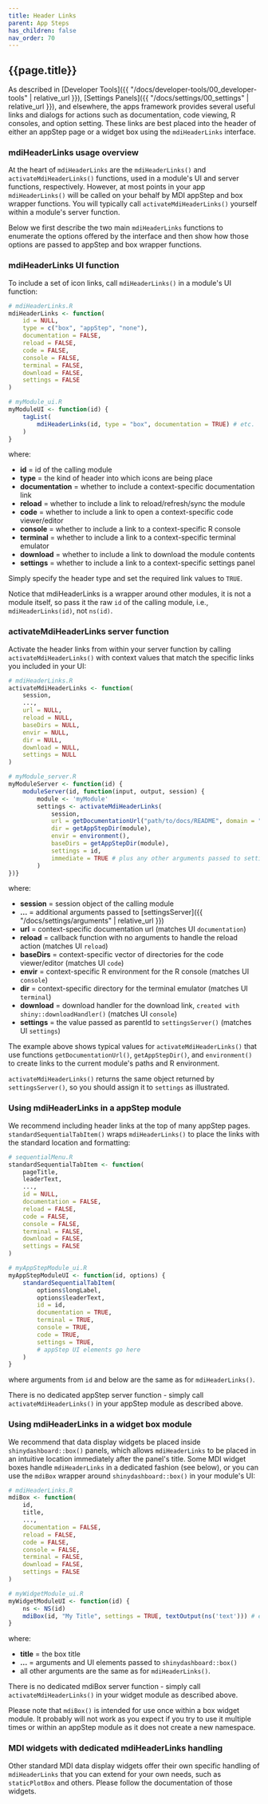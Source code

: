 ```yaml
---
title: Header Links
parent: App Steps
has_children: false
nav_order: 70
---
```


## {{page.title}}

As described in
[Developer Tools]({{ "/docs/developer-tools/00_developer-tools" | relative_url }}),
[Settings Panels]({{ "/docs/settings/00_settings" | relative_url }}),
and elsewhere, the apps framework provides several useful links and dialogs for actions
such as documentation, code viewing, R consoles, and option setting.
These links are best placed into the header of either an appStep page or a widget box
using the `mdiHeaderLinks` interface.

### mdiHeaderLinks usage overview

At the heart of `mdiHeaderLinks` are the `mdiHeaderLinks()` and
`activateMdiHeaderLinks()` functions, used in a module's UI and server functions,
respectively. However, at most points in your app `mdiHeaderLinks()`
will be called on your behalf by MDI appStep and box wrapper functions. 
You will typically call `activateMdiHeaderLinks()` yourself 
within a module's server function.

Below we first describe the two main `mdiHeaderLinks` functions to enumerate
the options offered by the interface and then show how those options
are passed to appStep and box wrapper functions.

### mdiHeaderLinks UI function

To include a set of icon links, call `mdiHeaderLinks()` in a module's UI function:

```r
# mdiHeaderLinks.R
mdiHeaderLinks <- function(
    id = NULL,  
    type = c("box", "appStep", "none"),
    documentation = FALSE,
    reload = FALSE,
    code = FALSE,
    console = FALSE,    
    terminal = FALSE,
    download = FALSE,
    settings = FALSE
)
```

```r
# myModule_ui.R
myModuleUI <- function(id) {
    tagList(
        mdiHeaderLinks(id, type = "box", documentation = TRUE) # etc. 
    )
}
```

where:

- **id** = id of the calling module
- **type** = the kind of header into which icons are being place
- **documentation** = whether to include a context-specific documentation link
- **reload** = whether to include a link to reload/refresh/sync the module
- **code** = whether to include a link to open a context-specific code viewer/editor    
- **console** = whether to include a link to a context-specific R console
- **terminal** = whether to include a link to a context-specific terminal emulator
- **download** = whether to include a link to download the module contents
- **settings** = whether to include a link to a context-specific settings panel

Simply specify the header type and set the required link values to `TRUE`.

Notice that mdiHeaderLinks is a wrapper around other modules,
it is not a module itself, so pass it the raw `id` of the calling
module, i.e., `mdiHeaderLinks(id)`, not `ns(id)`.

### activateMdiHeaderLinks server function

Activate the header links from within your server function
by calling `activateMdiHeaderLinks()` with context values that match
the specific links you included in your UI:

```r
# mdiHeaderLinks.R
activateMdiHeaderLinks <- function(
    session,
    ...,
    url = NULL,
    reload = NULL,
    baseDirs = NULL,
    envir = NULL,
    dir = NULL,
    download = NULL,
    settings = NULL
)
```

```r
# myModule_server.R
myModuleServer <- function(id) { 
    moduleServer(id, function(input, output, session) {
        module <- 'myModule'
        settings <- activateMdiHeaderLinks(
            session,
            url = getDocumentationUrl("path/to/docs/README", domain = "xxx"),
            dir = getAppStepDir(module),
            envir = environment(),
            baseDirs = getAppStepDir(module),
            settings = id,
            immediate = TRUE # plus any other arguments passed to settingsServer()
        )
})}
```

where:

- **session** = session object of the calling module
- **...** = additional arguments passed to [settingsServer]({{ "/docs/settings/arguments" | relative_url }})
- **url** = context-specific documentation url (matches UI `documentation`)
- **reload** = callback function with no arguments to handle the reload action (matches UI `reload`)
- **baseDirs** = context-specific vector of directories for the code viewer/editor (matches UI `code`)
- **envir** = context-specific R environment for the R console (matches UI `console`)
- **dir** = context-specific directory for the terminal emulator (matches UI `terminal`)
- **download** = download handler for the download link, `created with shiny::downloadHandler()` (matches UI `console`)
- **settings** = the value passed as parentId to `settingsServer()` (matches UI `settings`)

The example above shows typical values for `activateMdiHeaderLinks()`
that use functions `getDocumentationUrl()`, `getAppStepDir()`, and `environment()`
to create links to the current module's paths and R environment.

`activateMdiHeaderLinks()` returns the same object returned by
`settingsServer()`, so you should assign it to `settings` as illustrated. 

### Using mdiHeaderLinks in a appStep module

We recommend including header links at the top of many appStep pages.
`standardSequentialTabItem()` wraps `mdiHeaderLinks()` to
place the links with the standard location and formatting:

```r
# sequentialMenu.R
standardSequentialTabItem <- function(
    pageTitle,
    leaderText,
    ..., 
    id = NULL,  
    documentation = FALSE,
    reload = FALSE,
    code = FALSE,
    console = FALSE,    
    terminal = FALSE,
    download = FALSE,
    settings = FALSE
)
```

```r
# myAppStepModule_ui.R
myAppStepModuleUI <- function(id, options) {
    standardSequentialTabItem(
        options$longLabel,
        options$leaderText, 
        id = id,
        documentation = TRUE,
        terminal = TRUE,
        console = TRUE,
        code = TRUE,
        settings = TRUE,
        # appStep UI elements go here
    )    
}
```

where arguments from `id` and below are the same as for `mdiHeaderLinks()`.

There is no dedicated appStep server function - 
simply call `activateMdiHeaderLinks()` in your appStep module as
described above. 

### Using mdiHeaderLinks in a widget box module

We recommend that data display widgets be placed inside
`shinydashboard::box()` panels, which allows `mdiHeaderLinks`
to be placed in an intuitive location immediately after the 
panel's title. 
Some MDI widget boxes handle `mdiHeaderLinks` in a dedicated
fashion (see below), or you can use the
`mdiBox` wrapper around `shinydashboard::box()` in your module's UI:

```r
# mdiHeaderLinks.R
mdiBox <- function(
    id, 
    title,
    ...,
    documentation = FALSE,
    reload = FALSE,
    code = FALSE,
    console = FALSE,    
    terminal = FALSE,
    download = FALSE,
    settings = FALSE
)
```

```r
# myWidgetModule_ui.R
myWidgetModuleUI <- function(id) {
    ns <- NS(id)
    mdiBox(id, "My Title", settings = TRUE, textOutput(ns('text'))) # etc.
}
```

where:

- **title** = the box title
- **...** = arguments and UI elements passed to `shinydashboard::box()`
- all other arguments are the same as for `mdiHeaderLinks()`.

There is no dedicated mdiBox server function - 
simply call `activateMdiHeaderLinks()` in your widget module as
described above. 

Please note that `mdiBox()` is intended for use once within a box widget module.
It probably will not work as you expect if you try to use it multiple times
or within an appStep module as it does not create a new namespace.

### MDI widgets with dedicated mdiHeaderLinks handling

Other standard MDI data display widgets offer their own specific
handling of `mdiHeaderLinks` that you can extend for
your own needs, such as `staticPlotBox` and others. 
Please follow the documentation of those widgets.
